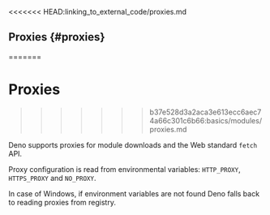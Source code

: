 <<<<<<< HEAD:linking_to_external_code/proxies.md
## Proxies {#proxies}
=======
# Proxies
>>>>>>> b37e528d3a2aca3e613ecc6aec74a66c301c6b66:basics/modules/proxies.md

Deno supports proxies for module downloads and the Web standard `fetch` API.

Proxy configuration is read from environmental variables: `HTTP_PROXY`,
`HTTPS_PROXY` and `NO_PROXY`.

In case of Windows, if environment variables are not found Deno falls back to
reading proxies from registry.
